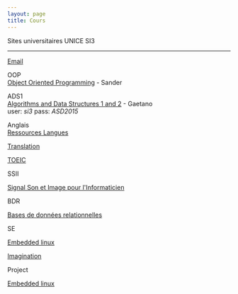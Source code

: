 ```yaml
---
layout: page
title: Cours
---
```


Sites universitaires UNICE SI3
________________________________________________________________________________________


[Email](https://outlook.office365.com/owa/?realm=etu.unice.fr#path=/mail)

OOP </br>
[Object Oriented Programming](http://moodle.i3s.unice.fr/user/view.php?id=1807&course=127) - Sander

ADS1 </br>
[Algorithms and Data Structures 1 and 2](http://users.polytech.unice.fr/~gaetano/ads/index.php) - Gaetano
</br>
user: <i>si3</i>
pass: <i>ASD2015</i>


Anglais </br>
[Ressources Langues](http://www.polytechnice.fr/fr/etudiants/page599.html)

[Translation](http://www.wordreference.com)

[TOEIC](https://sites.google.com/site/polytechniceenglish/toeic-training)

SSII </br>

[Signal Son et Image pour l'Informaticien](http://cours.polytech.unice.fr/ssii/)

BDR </br>

[Bases de données relationnelles](http://users.polytech.unice.fr/~rueher/Cours/BD/)

SE </br>

[Embedded linux](http://users.polytech.unice.fr/~rueher/Cours/BD/CoursBD.pdf)

[Imagination](http://imgtec.com/mips/warrior)

Project </br>

[Embedded linux](http://i3s.unice.fr/~mosser/teaching/start)

